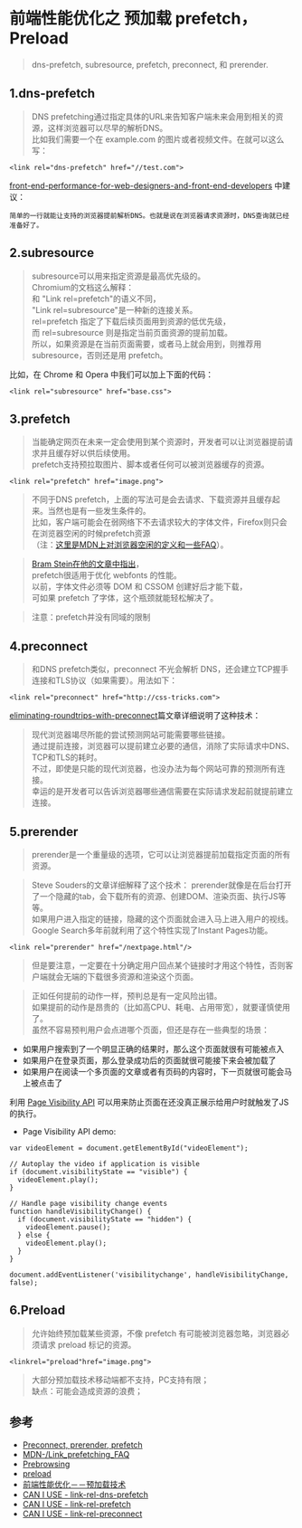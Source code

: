 # 前端性能优化之 预加载 prefetch，Preload
>dns-prefetch, subresource, prefetch, preconnect, 和 prerender.

## 1.dns-prefetch
>DNS prefetching通过指定具体的URL来告知客户端未来会用到相关的资源，这样浏览器可以尽早的解析DNS。  
比如我们需要一个在 example.com 的图片或者视频文件。在<head>就可以这么写：

```
<link rel="dns-prefetch" href="//test.com">
```

[front-end-performance-for-web-designers-and-front-end-developers](https://csswizardry.com/2013/01/front-end-performance-for-web-designers-and-front-end-developers/) 中建议：
```
简单的一行就能让支持的浏览器提前解析DNS。也就是说在浏览器请求资源时，DNS查询就已经准备好了。
```
 
## 2.subresource

>subresource可以用来指定资源是最高优先级的。  
Chromium的文档这么解释：  
和 "Link rel=prefetch"的语义不同，  
"Link rel=subresource"是一种新的连接关系。  
rel=prefetch 指定了下载后续页面用到资源的低优先级，  
而 rel=subresource 则是指定当前页面资源的提前加载。   
所以，如果资源是在当前页面需要，或者马上就会用到，则推荐用 subresource，否则还是用 prefetch。

比如，在 Chrome 和 Opera 中我们可以加上下面的代码：  

```
<link rel="subresource" href="base.css">
```

## 3.prefetch
>当能确定网页在未来一定会使用到某个资源时，开发者可以让浏览器提前请求并且缓存好以供后续使用。    
prefetch支持预拉取图片、脚本或者任何可以被浏览器缓存的资源。  

```
<link rel="prefetch" href="image.png">
```
>不同于DNS prefetch，上面的写法可是会去请求、下载资源并且缓存起来。当然也是有一些发生条件的。  
比如，客户端可能会在弱网络下不去请求较大的字体文件，Firefox则只会在浏览器空闲的时候prefetch资源  
（注：[这里是MDN上对浏览器空闲的定义和一些FAQ](https://developer.mozilla.org/en-US/docs/Web/HTTP/Link_prefetching_FAQ)）。

>[Bram Stein在他的文章中指出](http://www.bramstein.com/writing/preload-hints-for-web-fonts.html)，  
prefetch很适用于优化 webfonts 的性能。  
以前，字体文件必须等 DOM 和 CSSOM 创建好后才能下载，  
可如果 prefetch 了字体，这个瓶颈就能轻松解决了。

>注意：prefetch并没有同域的限制

## 4.preconnect
>和DNS prefetch类似，preconnect 不光会解析 DNS，还会建立TCP握手连接和TLS协议（如果需要）。用法如下：

```
<link rel="preconnect" href="http://css-tricks.com">
```
[eliminating-roundtrips-with-preconnect](https://www.igvita.com/2015/08/17/eliminating-roundtrips-with-preconnect/)篇文章详细说明了这种技术：

>现代浏览器竭尽所能的尝试预测网站可能需要哪些链接。  
通过提前连接，浏览器可以提前建立必要的通信，消除了实际请求中DNS、TCP和TLS的耗时。  
不过，即使是只能的现代浏览器，也没办法为每个网站可靠的预测所有连接。  
幸运的是开发者可以告诉浏览器哪些通信需要在实际请求发起前就提前建立连接。

## 5.prerender
>prerender是一个重量级的选项，它可以让浏览器提前加载指定页面的所有资源。

>Steve Souders的文章详细解释了这个技术：
prerender就像是在后台打开了一个隐藏的tab，会下载所有的资源、创建DOM、渲染页面、执行JS等等。  
如果用户进入指定的链接，隐藏的这个页面就会进入马上进入用户的视线。  
Google Search多年前就利用了这个特性实现了Instant Pages功能。

```
<link rel="prerender" href="/nextpage.html"/>
```

>但是要注意，一定要在十分确定用户回点某个链接时才用这个特性，否则客户端就会无端的下载很多资源和渲染这个页面。

>正如任何提前的动作一样，预判总是有一定风险出错。  
如果提前的动作是昂贵的（比如高CPU、耗电、占用带宽），就要谨慎使用了。  
虽然不容易预判用户会点进哪个页面，但还是存在一些典型的场景：

- 如果用户搜索到了一个明显正确的结果时，那么这个页面就很有可能被点入
- 如果用户在登录页面，那么登录成功后的页面就很可能接下来会被加载了
- 如果用户在阅读一个多页面的文章或者有页码的内容时，下一页就很可能会马上被点击了

利用 [Page Visibility API](https://www.w3.org/TR/page-visibility/) 可以用来防止页面在还没真正展示给用户时就触发了JS的执行。

- Page Visibility API demo: 
```
var videoElement = document.getElementById("videoElement");

// Autoplay the video if application is visible
if (document.visibilityState == "visible") {
  videoElement.play();
}

// Handle page visibility change events
function handleVisibilityChange() {
  if (document.visibilityState == "hidden") {
    videoElement.pause();
  } else {
    videoElement.play();
  }
}

document.addEventListener('visibilitychange', handleVisibilityChange, false);
```


## 6.Preload

>允许始终预加载某些资源，不像 prefetch 有可能被浏览器忽略，浏览器必须请求 preload 标记的资源。

```
<linkrel="preload"href="image.png">
```


>大部分预加载技术移动端都不支持，PC支持有限；  
缺点：可能会造成资源的浪费；

## 参考
- [Preconnect, prerender, prefetch](https://docs.google.com/presentation/d/18zlAdKAxnc51y_kj-6sWLmnjl6TLnaru_WH0LJTjP-o/present?slide=id.p19)
- [MDN-/Link_prefetching_FAQ](https://developer.mozilla.org/en-US/docs/Web/HTTP/Link_prefetching_FAQ)
- [Prebrowsing](http://www.stevesouders.com/blog/2013/11/07/prebrowsing/)
- [preload](https://w3c.github.io/preload/)
- [前端性能优化－－预加载技术](https://blog.csdn.net/franktaoge/article/details/51473823)
- [CAN I USE - link-rel-dns-prefetch](https://caniuse.com/#feat=link-rel-dns-prefetch)
- [CAN I USE - link-rel-prefetch](https://caniuse.com/#feat=link-rel-prefetch)
- [CAN I USE - link-rel-preconnect](https://caniuse.com/#feat=link-rel-preconnect)
